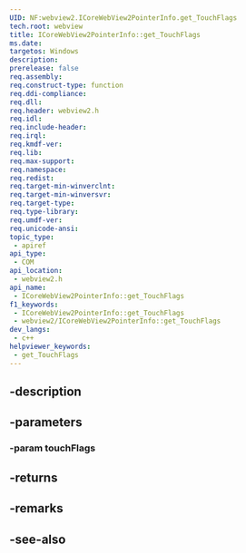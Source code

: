 ```yaml
---
UID: NF:webview2.ICoreWebView2PointerInfo.get_TouchFlags
tech.root: webview
title: ICoreWebView2PointerInfo::get_TouchFlags
ms.date: 
targetos: Windows
description: 
prerelease: false
req.assembly: 
req.construct-type: function
req.ddi-compliance: 
req.dll: 
req.header: webview2.h
req.idl: 
req.include-header: 
req.irql: 
req.kmdf-ver: 
req.lib: 
req.max-support: 
req.namespace: 
req.redist: 
req.target-min-winverclnt: 
req.target-min-winversvr: 
req.target-type: 
req.type-library: 
req.umdf-ver: 
req.unicode-ansi: 
topic_type:
 - apiref
api_type:
 - COM
api_location:
 - webview2.h
api_name:
 - ICoreWebView2PointerInfo::get_TouchFlags
f1_keywords:
 - ICoreWebView2PointerInfo::get_TouchFlags
 - webview2/ICoreWebView2PointerInfo::get_TouchFlags
dev_langs:
 - c++
helpviewer_keywords:
 - get_TouchFlags
---
```


## -description

## -parameters

### -param touchFlags

## -returns

## -remarks

## -see-also

